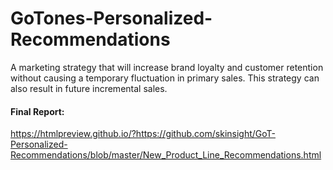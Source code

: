 # GoTones-Personalized-Recommendations
A marketing strategy that will increase brand loyalty and customer retention without causing a temporary fluctuation in primary sales. This strategy can also result in future incremental sales.

#### Final Report:

https://htmlpreview.github.io/?https://github.com/skinsight/GoT-Personalized-Recommendations/blob/master/New_Product_Line_Recommendations.html

